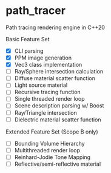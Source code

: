 # path_tracer

Path tracing rendering engine in C++20

Basic Feature Set
* [x] CLI parsing
* [x] PPM image generation
* [x] Vec3 class implementation
* [ ] Ray/Sphere intersection calculation
* [ ] Diffuse material scatter function
* [ ] Light source material
* [ ] Recursive tracing function
* [ ] Single threaded render loop
* [ ] Scene description parsing w/ Boost
* [ ] Ray/Triangle intersection
* [ ] Dielectric material scatter function

Extended Feature Set (Scope B only)
* [ ] Bounding Volume Hierarchy
* [ ] Multithreaded render loop
* [ ] Reinhard-Jodie Tone Mapping
* [ ] Reflective/semi-reflective material
